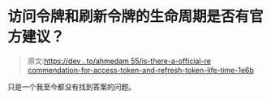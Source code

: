 # 访问令牌和刷新令牌的生命周期是否有官方建议？

> 原文:[https://dev . to/ahmedam 55/is-there-a-official-re commendation-for-access-token-and-refresh-token-life-time-1e6b](https://dev.to/ahmedam55/is-there-a-official-recommendation-for-the-access-token-and-refresh-token-life-time-1e6b)

只是一个我至今都没有找到答案的问题。